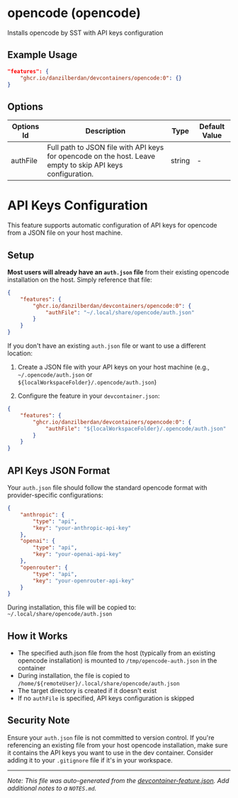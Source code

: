 
# opencode (opencode)

Installs opencode by SST with API keys configuration

## Example Usage

```json
"features": {
    "ghcr.io/danzilberdan/devcontainers/opencode:0": {}
}
```

## Options

| Options Id | Description | Type | Default Value |
|-----|-----|-----|-----|
| authFile | Full path to JSON file with API keys for opencode on the host. Leave empty to skip API keys configuration. | string | - |

# API Keys Configuration

This feature supports automatic configuration of API keys for opencode from a JSON file on your host machine.

## Setup

**Most users will already have an `auth.json` file** from their existing opencode installation on the host. Simply reference that file:

```json
{
    "features": {
        "ghcr.io/danzilberdan/devcontainers/opencode:0": {
            "authFile": "~/.local/share/opencode/auth.json"
        }
    }
}
```

If you don't have an existing `auth.json` file or want to use a different location:

1. Create a JSON file with your API keys on your host machine (e.g., `~/.opencode/auth.json` or `${localWorkspaceFolder}/.opencode/auth.json`)

2. Configure the feature in your `devcontainer.json`:

```json
{
    "features": {
        "ghcr.io/danzilberdan/devcontainers/opencode:0": {
            "authFile": "${localWorkspaceFolder}/.opencode/auth.json"
        }
    }
}
```

## API Keys JSON Format

Your `auth.json` file should follow the standard opencode format with provider-specific configurations:

```json
{
    "anthropic": {
        "type": "api",
        "key": "your-anthropic-api-key"
    },
    "openai": {
        "type": "api",
        "key": "your-openai-api-key"
    },
    "openrouter": {
        "type": "api",
        "key": "your-openrouter-api-key"
    }
}
```

During installation, this file will be copied to: `~/.local/share/opencode/auth.json`

## How it Works

- The specified auth.json file from the host (typically from an existing opencode installation) is mounted to `/tmp/opencode-auth.json` in the container
- During installation, the file is copied to `/home/${remoteUser}/.local/share/opencode/auth.json`
- The target directory is created if it doesn't exist
- If no `authFile` is specified, API keys configuration is skipped

## Security Note

Ensure your `auth.json` file is not committed to version control. If you're referencing an existing file from your host opencode installation, make sure it contains the API keys you want to use in the dev container. Consider adding it to your `.gitignore` file if it's in your workspace.

---

_Note: This file was auto-generated from the [devcontainer-feature.json](https://github.com/danzilberdan/devcontainers/blob/main/src/opencode/devcontainer-feature.json).  Add additional notes to a `NOTES.md`._

